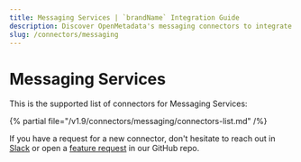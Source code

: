 ```yaml
---
title: Messaging Services | `brandName` Integration Guide
description: Discover OpenMetadata's messaging connectors to integrate Kafka, Pulsar, and other streaming platforms. Extract metadata, lineage, and schema.
slug: /connectors/messaging
---
```


# Messaging Services

This is the supported list of connectors for Messaging Services:

{% partial file="/v1.9/connectors/messaging/connectors-list.md" /%}

If you have a request for a new connector, don't hesitate to reach out in [Slack](https://slack.open-metadata.org/) or
open a [feature request](https://github.com/open-metadata/OpenMetadata/issues/new/choose) in our GitHub repo.
